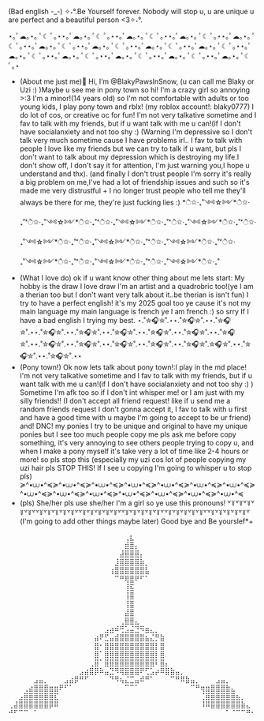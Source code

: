 (Bad english -_-)
✧˖°.Be Yourself forever. Nobody will stop u, u are unique u are perfect and a beautiful person <3✧˖°.

⋆｡ﾟ☁︎｡⋆｡ ﾟ☾ ﾟ｡⋆⋆｡ﾟ☁︎｡⋆｡ ﾟ☾ ﾟ｡⋆⋆｡ﾟ☁︎｡⋆｡ ﾟ☾ ﾟ｡⋆⋆｡ﾟ☁︎｡⋆｡ ﾟ☾ ﾟ｡⋆⋆｡ﾟ☁︎｡⋆｡ ﾟ☾ ﾟ｡⋆⋆｡ﾟ☁︎｡⋆｡ ﾟ☾ ﾟ｡⋆⋆｡ﾟ☁︎｡⋆｡ ﾟ☾ ﾟ｡⋆⋆｡ﾟ☁︎｡⋆｡ ﾟ☾ ﾟ｡⋆⋆｡ﾟ☁︎｡⋆｡ ﾟ☾ ﾟ｡⋆⋆｡ﾟ☁︎｡⋆｡ ﾟ☾ ﾟ｡⋆⋆｡ﾟ☁︎｡⋆｡ ﾟ☾ ﾟ｡⋆⋆｡ﾟ☁︎｡⋆｡ ﾟ☾ ﾟ｡⋆⋆｡ﾟ☁︎｡⋆｡ ﾟ☾ ﾟ｡⋆⋆｡ﾟ☁︎｡⋆｡ ﾟ☾ ﾟ｡⋆
-  (About me just me)👋 Hi, I’m @BlakyPawsInSnow, (u can call me Blaky or Uzi :) )Maybe u see me in pony town so hi! I'm a crazy girl so annoying >:3 I'm a minor!(14 years old) so I'm not comfortable with adults or too young kids, I play pony town and rblx! (my roblox account!: blaky0777)
I do lot of cos, or creative oc for fun! I'm not very talkative sometime and I fav to talk with my friends, but if u want talk with me u can!(if I don't have socialanxiety and not too shy :) 
(Warning I'm depressive so I don't talk very much sometime cause I have problems irl.. I fav to talk with people I love like my friends
but we can try to talk if u want, but pls I don't want to talk about my depression which is destroying my life.I don't show off, I don't say it for attention, I'm just warning you,I hope u understand and thx). 
 (and finally I don't trust people I'm sorry it's really a big problem on me,I've had a lot of friendship issues and such so it's made me very distrustful + I no longer trust people who tell me they'll always be there for me, they're just fucking lies :)
*ੈ✩‧₊˚༺☆༻*ੈ✩‧₊˚*ੈ✩‧₊˚༺☆༻*ੈ✩‧₊˚*ੈ✩‧₊˚༺☆༻*ੈ✩‧₊˚*ੈ✩‧₊˚༺☆༻*ੈ✩‧₊˚*ੈ✩‧₊˚༺☆༻*ੈ✩‧₊˚*ੈ✩‧₊˚༺☆༻*ੈ✩‧₊˚*ੈ✩‧₊˚༺☆༻*ੈ✩‧₊˚*ੈ✩‧₊˚༺☆༻*ੈ✩‧₊˚*ੈ✩‧₊˚༺☆༻*ੈ✩‧₊˚*ੈ✩‧₊˚༺☆༻*ੈ✩‧₊˚
- (What I love do)  ok if u want know other thing about me lets start: My hobby is the draw I love draw I'm an artist and a quadrobric too!(ye I am a therian too but I don't want very talk about it..be therian is isn't fun)
I try to have a perfect english! it's my 2025 goal too ye cause it's not my main language my main language is french ye I am french :) so srry If I have a bad english I trying my best.
  ⋆.˚✮🎧✮˚.⋆⋆.˚✮🎧✮˚.⋆⋆.˚✮🎧✮˚.⋆⋆.˚✮🎧✮˚.⋆⋆.˚✮🎧✮˚.⋆⋆.˚✮🎧✮˚.⋆⋆.˚✮🎧✮˚.⋆⋆.˚✮🎧✮˚.⋆⋆.˚✮🎧✮˚.⋆⋆.˚✮🎧✮˚.⋆⋆.˚✮🎧✮˚.⋆⋆.˚✮🎧✮˚.⋆⋆.˚✮🎧✮˚.⋆⋆.˚✮🎧✮˚.✮🎧✮˚.⋆⋆.˚✮🎧✮˚.⋆⋆.˚✮🎧✮˚.⋆⋆
-  (Pony town!) Ok now lets talk about pony town!:I play in the md place! 
 I'm not very talkative sometime and I fav to talk with my friends, but if u want talk with me u can!(if I don't have socialanxiety and not too shy :) ) Sometime I'm afk too so if I don't int whisper me! or I am just with my silly friends!! (I don't accept all friend request!
like if u send me a random friends request I don't gonna accept it, I fav to talk with u first and have a good time with u maybe I'm going to accept to be ur friend)
  and! DNC! my ponies I try to be unique and original to have my unique ponies but I see too much people copy me 
pls ask me before copy something, it's very annoying to see others people trying to copy u, and when I make a pony myself it's take very a lot of time like 2-4 hours or more! so pls stop this (especially
my uzi cos lot of people copying my uzi hair pls STOP THIS! If I see u copying I'm going to whisper u to stop pls)
≽^•⩊•^≼≽^•⩊•^≼≽^•⩊•^≼≽^•⩊•^≼≽^•⩊•^≼≽^•⩊•^≼≽^•⩊•^≼≽^•⩊•^≼≽^•⩊•^≼≽^•⩊•^≼≽^•⩊•^≼≽^•⩊•^≼≽^•⩊•^≼≽^•⩊•^≼
-  (pls) She/her pls use she/her I'm a girl so ye use this pronouns!
꒷꒦꒷꒦꒷꒦꒷꒦꒷꒦꒷꒷꒦꒷꒦꒷꒦꒷꒦꒷꒦꒷꒷꒦꒷꒦꒷꒦꒷꒦꒷꒦꒷꒷꒦꒷꒦꒷꒦꒷꒦꒷꒦꒷꒷꒦꒷꒦꒷꒦꒷꒦꒷꒦꒷꒷꒦꒷꒦꒷꒦꒷꒦꒷꒦꒷
(I'm going to add other things maybe later) Good bye and Be yourslef*+


⠀⠀⠀⠀⠀⠀⠀⠀⠀⠀⠀⠀⠀⠀⠀⠀⠀⠀⠀⠀⠀⠀⠀⢀⣆⠀⠀⠀⠀⠀⠀⠀⠀⠀⠀⠀⠀⠀⠀⠀⠀⠀⠀⠀⠀⠀⠀⠀⠀
⠀⠀⠀⠀⠀⠀⠀⠀⠀⠀⠀⠀⠀⠀⠀⠀⠀⠀⠀⠀⠀⠀⠀⣾⣿⡄⠀⠀⠀⠀⠀⠀⠀⠀⠀⠀⠀⠀⠀⠀⠀⠀⠀⠀⠀⠀⠀⠀⠀
⠀⠀⠀⠀⠀⠀⠀⠀⠀⠀⠀⠀⠀⠀⠀⠀⠀⠀⠀⠀⠀⠀⣼⣿⣿⣿⡄⠀⠀⠀⠀⠀⠀⠀⠀⠀⠀⠀⠀⠀⠀⠀⠀⠀⠀⠀⠀⠀⠀
⠀⠀⠀⠀⠀⠀⠀⠀⠀⠀⠀⠀⠀⠀⠀⠀⠀⠀⠀⠀⠀⣸⣿⣿⣿⣿⣷⡀⠀⠀⠀⠀⠀⠀⠀⠀⠀⠀⠀⠀⠀⠀⠀⠀⠀⠀⠀⠀⠀
⠀⠀⠀⠀⠀⠀⠀⠀⠀⠀⠀⠀⠀⠀⠀⠀⠀⠀⠀⠀⢰⣿⣿⣿⣿⣿⣿⣧⠀⠀⠀⠀⠀⠀⠀⠀⠀⠀⠀⠀⠀⠀⠀⠀⠀⠀⠀⠀⠀
⠀⠀⠀⠀⠀⠀⠀⠀⠀⠀⠀⠀⠀⠀⠀⠀⠀⠀⠀⠀⠀⠉⠛⢿⣿⠟⠋⠁⠀⠀⠀⠀⠀⠀⠀⠀⠀⠀⠀⠀⠀⠀⠀⠀⠀⠀⠀⠀⠀
⠀⠀⠀⠀⠀⠀⠀⠀⠀⠀⠀⠀⠀⠀⠀⠀⠀⠀⠀⠀⠀⠀⠀⢸⣯⠀⠀⠀⠀⠀⠀⠀⠀⠀⠀⠀⠀⠀⠀⠀⠀⠀⠀⠀⠀⠀⠀⠀⠀
⠀⠀⠀⠀⠀⠀⠀⠀⠀⠀⠀⠀⠀⠀⠀⠀⠀⠀⠀⠀⠀⠀⠀⢸⣿⠀⠀⠀⠀⠀⠀⠀⠀⠀⠀⠀⠀⠀⠀⠀⠀⠀⠀⠀⠀⠀⠀⠀⠀
⠀⠀⠀⠀⠀⠀⠀⠀⠀⠀⠀⠀⠀⠀⠀⠀⠀⠀⠀⠀⠀⠀⠀⢸⣿⠀⠀⠀⠀⠀⠀⠀⠀⠀⠀⠀⠀⠀⠀⠀⠀⠀⠀⠀⠀⠀⠀⠀⠀
⠀⠀⠀⠀⠀⠀⠀⠀⠀⠀⠀⠀⠀⠀⠀⠀⠀⠀⠀⠀⠀⠀⠀⣼⣿⠀⠀⠀⠀⠀⠀⠀⠀⠀⠀⠀⠀⠀⠀⠀⠀⠀⠀⠀⠀⠀⠀
⠀⠀⠀⠀⠀⠀⠀⠀⠀⠀⠀⠀⠀⠀⠀⠀⠀⠀⠀⠀⠀⠀⢀⣿⣿⣄⠀⠀⠀⠀⠀⠀⠀⠀⠀⠀⠀⠀⠀⠀⠀⠀⠀⠀⠀⠀⠀⠀⠀
⠀⠀⠀⠀⠀⠀⠀⠀⠀⠀⠀⠀⠀⠀⠀⠀⠀⠀⠀⣠⣴⠾⢛⣡⣬⣙⠻⣶⣄⡀⠀⠀⠀⠀⠀⠀⠀⠀⠀⠀⠀⠀⠀⠀⠀⠀⠀⠀⠀
⠀⠀⠀⠀⠀⠀⠀⠀⠀⠀⠀⠀⠀⠀⠀⠀⠀⣴⠟⣋⣤⣾⣿⣿⣿⣿⣿⣦⣌⡛⣷⠀⠀⠀⠀⠀⠀⠀⠀⠀⠀⠀⠀⠀⠀⠀⠀⠀⠀
⠀⠀⠀⠀⠀⠀⠀⠀⠀⠀⠀⠀⠀⠀⠀⠀⠀⣿⠂⣿⣿⣿⣿⣿⣿⣿⣿⣿⣿⡇⣿⠀⠀⠀⠀⠀⠀⠀⠀⠀⠀⠀⠀⠀⠀⠀⠀⠀⠀
⠀⠀⠀⠀⠀⠀⠀⠀⠀⠀⠀⠀⠀⠀⠀⠀⠀⣿⠁⣿⣿⣿⣿⣿⣿⣿⣿⣿⣿⡇⣿⠀⠀⠀⠀⠀⠀⠀⠀⠀⠀⠀⠀⠀⠀⠀⠀⠀⠀
⠀⠀⠀⠀⠀⠀⠀⠀⠀⠀⠀⠀⠀⠀⠀⠀⢀⣿⠁⣿⣿⣿⣿⣿⣿⣿⣿⣿⣿⠇⣿⡄⠀⠀⠀⠀⠀⠀⠀⠀⠀⠀⠀⠀⠀⠀⠀⠀⠀
⠀⠀⠀⠀⠀⠀⠀⠀⠀⠀⠀⠀⠀⠀⣠⣴⣿⡿⠷⣤⣙⠻⢿⣿⣿⣿⠟⢋⣡⡴⠿⣿⣷⣤⡀⠀⠀⠀⠀⠀⠀⠀⠀⠀⠀⠀⠀⠀⠀
⠀⠀⠀⠀⠀⣠⣤⡀⠀⠀⠀⣠⣴⡿⠛⠋⠀⠀⠀⠀⠙⠻⢦⣌⣉⣤⠾⠛⠁⠀⠀⠀⠉⠛⠿⣷⣤⡀⠀⠀⠀⣠⣤⡀⠀⠀⠀⠀⠀
⠀⠀⠀⢀⣴⣿⣿⣿⣶⣶⠟⠋⠁⠀⠀⠀⠀⠀⠀⠀⠀⠀⠀⠉⠉⠁⠀⠀⠀⠀⠀⠀⠀⠀⠀⠀⠉⠛⢶⣶⣿⣿⣿⣷⣄⠀⠀⠀⠀
⠀⠀⣠⣿⣿⣿⣿⣿⣿⣏⠀⠀⠀⠀⠀⠀⠀⠀⠀⠀⠀⠀⠀⠀⠀⠀⠀⠀⠀⠀⠀⠀⠀⠀⠀⠀⠀⠀⢈⣿⣿⣿⣿⣿⣿⣦⡀⠀⠀
⢀⣼⣿⣿⣿⣿⣿⣿⡿⠿⠀⠀⠀⠀⠀⠀⠀⠀⠀⠀⠀⠀⠀⠀⠀⠀⠀⠀⠀⠀⠀⠀⠀⠀⠀⠀⠀⠀⠸⠿⣿⣿⣿⣿⣿⣿⣷⣄⠀
⠚⠋⠉⠉⠀⠁⠀⠀⠀⠀⠀⠀⠀⠀⠀⠀⠀⠀⠀⠀⠀⠀⠀⠀⠀⠀⠀⠀⠀⠀⠀⠀⠀⠀⠀⠀⠀⠀⠀⠀⠀⠀⠀⠁⠈⠉⠉⠛⠂

